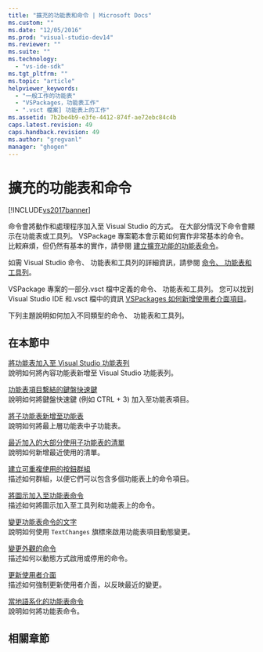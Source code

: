 ```yaml
---
title: "擴充的功能表和命令 | Microsoft Docs"
ms.custom: ""
ms.date: "12/05/2016"
ms.prod: "visual-studio-dev14"
ms.reviewer: ""
ms.suite: ""
ms.technology: 
  - "vs-ide-sdk"
ms.tgt_pltfrm: ""
ms.topic: "article"
helpviewer_keywords: 
  - "一般工作的功能表"
  - "VSPackages，功能表工作"
  - ".vsct 檔案] 功能表上的工作"
ms.assetid: 7b2be4b9-e3fe-4412-874f-ae72ebc84c4b
caps.latest.revision: 49
caps.handback.revision: 49
ms.author: "gregvanl"
manager: "ghogen"
---
```

# 擴充的功能表和命令
[!INCLUDE[vs2017banner](../code-quality/includes/vs2017banner.md)]

命令會將動作和處理程序加入至 Visual Studio 的方式。 在大部分情況下命令會顯示在功能表或工具列。 VSPackage 專案範本會示範如何實作非常基本的命令。 比較麻煩，但仍然有基本的實作，請參閱 [建立擴充功能的功能表命令](../extensibility/creating-an-extension-with-a-menu-command.md)。  
  
 如需 Visual Studio 命令、 功能表和工具列的詳細資訊，請參閱 [命令、 功能表和工具列](../extensibility/internals/commands-menus-and-toolbars.md)。  
  
 VSPackage 專案的一部分.vsct 檔中定義的命令、 功能表和工具列。 您可以找到 Visual Studio IDE 和.vsct 檔中的資訊 [VSPackages 如何新增使用者介面項目](../extensibility/internals/how-vspackages-add-user-interface-elements.md)。  
  
 下列主題說明如何加入不同類型的命令、 功能表和工具列。  
  
## 在本節中  
 [將功能表加入至 Visual Studio 功能表列](../extensibility/adding-a-menu-to-the-visual-studio-menu-bar.md)  
 說明如何將內容功能表新增至 Visual Studio 功能表列。  
  
 [功能表項目繫結的鍵盤快速鍵](../extensibility/binding-keyboard-shortcuts-to-menu-items.md)  
 說明如何將鍵盤快速鍵 \(例如 CTRL \+ 3\) 加入至功能表項目。  
  
 [將子功能表新增至功能表](../extensibility/adding-a-submenu-to-a-menu.md)  
 說明如何將最上層功能表中子功能表。  
  
 [最近加入的大部分使用子功能表的清單](../extensibility/adding-a-most-recently-used-list-to-a-submenu.md)  
 說明如何新增最近使用的清單。  
  
 [建立可重複使用的按鈕群組](../extensibility/creating-reusable-groups-of-buttons.md)  
 描述如何群組，以便它們可以包含多個功能表上的命令項目。  
  
 [將圖示加入至功能表命令](../extensibility/adding-icons-to-menu-commands.md)  
 描述如何將圖示加入至工具列和功能表上的命令。  
  
 [變更功能表命令的文字](../extensibility/changing-the-text-of-a-menu-command.md)  
 說明如何使用 `TextChanges` 旗標來啟用功能表項目動態變更。  
  
 [變更外觀的命令](../extensibility/changing-the-appearance-of-a-command.md)  
 描述如何以動態方式啟用或停用的命令。  
  
 [更新使用者介面](../extensibility/updating-the-user-interface.md)  
 描述如何強制更新使用者介面，以反映最近的變更。  
  
 [當地語系化的功能表命令](../extensibility/localizing-menu-commands.md)  
 說明如何將功能表命令。  
  
## 相關章節